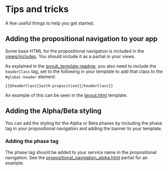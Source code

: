 # Tips and tricks

A few useful things to help you get started.

## Adding the propositional navigation to your app

Some base HTML for the propositional navigation is included in the [views/includes](../app/views/includes). You should include it as a partial in your views.

As explained in the [govuk_template readme](https://github.com/alphagov/govuk_template#propositional-title-and-navigation), you also need to include the `headerClass` tag, set to the following in your template to add that class to the `#global-header` element:

    {{$headerClass}}with-proposition{{/headerClass}}

An example of this can be seen in the [layout.html](../app/views/layout.html) template.

## Adding the Alpha/Beta styling

You can add the styling for the Alpha or Beta phases by including the phase tag in your propositional navigation and adding the banner to your template.

### Adding the phase tag

The phase tag should be added to your service name in the propositional navigation. See the [propositional_navigation_alpha.html](../app/views/includes/propositional_navigation_alpha.html) partial for an example.
